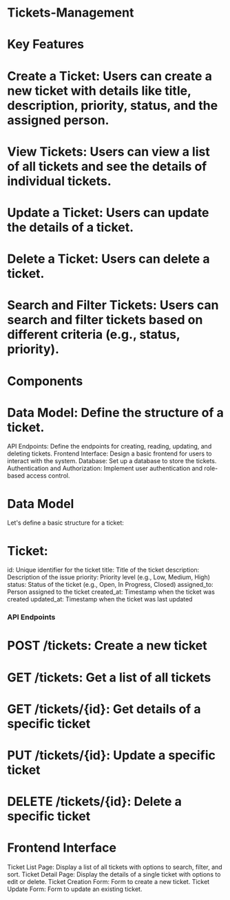 # Tickets-Management 
# Key Features
# Create a Ticket: Users can create a new ticket with details like title, description, priority, status, and the assigned person.
# View Tickets: Users can view a list of all tickets and see the details of individual tickets.
# Update a Ticket: Users can update the details of a ticket.
# Delete a Ticket: Users can delete a ticket.
# Search and Filter Tickets: Users can search and filter tickets based on different criteria (e.g., status, priority).
# Components
# Data Model: Define the structure of a ticket.
API Endpoints: Define the endpoints for creating, reading, updating, and deleting tickets.
Frontend Interface: Design a basic frontend for users to interact with the system.
Database: Set up a database to store the tickets.
Authentication and Authorization: Implement user authentication and role-based access control.
# Data Model
Let's define a basic structure for a ticket:

# Ticket:
id: Unique identifier for the ticket
title: Title of the ticket
description: Description of the issue
priority: Priority level (e.g., Low, Medium, High)
status: Status of the ticket (e.g., Open, In Progress, Closed)
assigned_to: Person assigned to the ticket
created_at: Timestamp when the ticket was created
updated_at: Timestamp when the ticket was last updated
### API Endpoints
# POST /tickets: Create a new ticket
# GET /tickets: Get a list of all tickets
# GET /tickets/{id}: Get details of a specific ticket
# PUT /tickets/{id}: Update a specific ticket
# DELETE /tickets/{id}: Delete a specific ticket
# Frontend Interface
Ticket List Page: Display a list of all tickets with options to search, filter, and sort.
Ticket Detail Page: Display the details of a single ticket with options to edit or delete.
Ticket Creation Form: Form to create a new ticket.
Ticket Update Form: Form to update an existing ticket.

